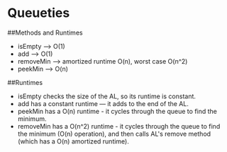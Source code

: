 # Queueties
##Methods and Runtimes
- isEmpty --> O(1)
- add --> O(1)
- removeMin --> amortized runtime O(n), worst case O(n^2)
- peekMin --> O(n)

##Runtimes
- isEmpty checks the size of the AL, so its runtime is constant.
- add has a constant runtime — it adds to the end of the AL.
- peekMin has a O(n) runtime - it cycles through the queue to find the minimum.
- removeMin has a O(n^2) runtime - it cycles through the queue to find the minimum (O(n) operation), and then calls AL's remove method (which has a O(n) amortized runtime).
